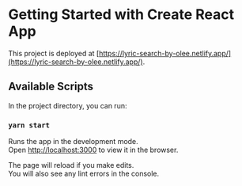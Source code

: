 # Getting Started with Create React App

This project is deployed at [https://lyric-search-by-olee.netlify.app/](https://lyric-search-by-olee.netlify.app/).

## Available Scripts

In the project directory, you can run:

### `yarn start`

Runs the app in the development mode.\
Open [http://localhost:3000](http://localhost:3000) to view it in the browser.

The page will reload if you make edits.\
You will also see any lint errors in the console.

